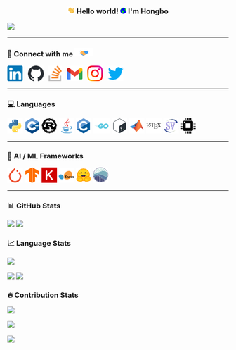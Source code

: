 <h3 align="center">
  <img src="assets/hi.gif" height="16" alt="wave"/> Hello world! <img src="assets/earth.gif" width="14" alt="earth"/> I'm Hongbo
</h3>

[//]: # (![]&#40;https://img.shields.io/github/followers/hongbozheng?label=Follow&style=social&#41;)

[//]: # (![]&#40;https://img.shields.io/badge/last_updated-May.12.2025-informational&#41;)

![](https://komarev.com/ghpvc/?username=hongbozheng&color=FFA500&style=flat&abbreviated=true)

---

### 🤝 Connect with me <img src="assets/handshake.gif" height="20px">

[<img src="assets/linkedin.svg" alt="linkedin logo" height="35">](https://www.linkedin.com/in/hongbo-zheng-b088581b6/)&nbsp;&nbsp;
[<img src="assets/github.svg" alt="github logo" height="35">](https://github.com/hongbozheng)&nbsp;&nbsp;
[<img src="assets/stackoverflow.svg" alt="stackoverflow logo" height="35">]()&nbsp;&nbsp;
[<img src="assets/gmail.svg" alt="gmail logo" height="35">](mailto:hongbozheng1003@gmail.com)&nbsp;&nbsp;
[<img src="assets/instagram.svg" alt="instagram logo" height="35">]()&nbsp;&nbsp;
[<img src="assets/twitter.svg" alt="twitter logo" height="35">]()&nbsp;&nbsp;

---

### 💻 Languages

[//]: # (https://github.com/alexandresanlim/Badges4-README.md-Profile)

<p align="left">
  <img src="assets/python.svg" alt="Python" height="35"/>
  <img src="assets/cpp.svg" alt="C++" height="35"/>
  <img src="assets/rust.svg" alt="Rust" height="35"/>
  <img src="assets/java.svg" alt="Java" height="35"/>
  <img src="assets/c.svg" alt="C" height="35"/>
  <img src="assets/go.svg" alt="Go" height="35"/>
  <img src="assets/bash.svg" alt="Bash" height="35"/>
  <img src="assets/matlab.svg" alt="MATLAB" height="35"/>
  <img src="assets/latex.svg" alt="LaTeX" height="35"/>
  <img src="assets/systemverilog.svg" alt="SystemVerilog" height="35"/>
  <img src="assets/vhdl.svg" alt="VHDL" height="35"/>
</p>

---

### 🧠 AI / ML Frameworks

<p align="left">
  <img src="assets/pytorch.svg" alt="PyTorch" height="35"/>
  <img src="assets/tensorflow.svg" alt="TensorFlow" height="35"/>
  <img src="assets/keras.svg" alt="Keras" height="35"/>
  <img src="assets/scikit-learn.svg" alt="Scikit-learn" height="35"/>
  <img src="assets/huggingface.svg" alt="Hugging Face" height="35"/>
  <img src="assets/seaborn.svg" alt="Seaborn" height="35"/>
</p>

---

### 📊 GitHub Stats

[//]: # (https://github.com/anuraghazra/github-readme-stats/tree/master)
![](https://github-readme-stats-hongbozhengs-projects.vercel.app/api?username=hongbozheng&show_icons=true&include_all_commits=true&title_color=FFC0CB&text_color=00FFFF&icon_color=FFA500&bg_color=000000)
![](http://github-profile-summary-cards-hongbozhengs-projects.vercel.app/api/cards/stats?username=hongbozheng&theme=omni)

### 📈 Language Stats

![](https://github-readme-stats-hongbozhengs-projects.vercel.app/api/top-langs/?username=hongbozheng&layout=compact&title_color=FFC0CB&text_color=00FFFF&icon_color=FFA500&bg_color=000000&hide=Jupyter%20Notebook,SystemVerilog,Verilog,HTML,Makefile,PHP,Assembly)

![](https://github-profile-summary-cards.vercel.app/api/cards/repos-per-language?username=hongbozheng&theme=omni&exclude=SystemVerilog,Verilog,HTML,Makefile,PHP,Assembly)
![](https://github-profile-summary-cards.vercel.app/api/cards/most-commit-language?username=hongbozheng&theme=omni&exclude=SystemVerilog,Verilog,HTML,Makefile,PHP,Assembly)

### 🔥 Contribution Stats

[//]: # (https://github.com/DenverCoder1/github-readme-streak-stats/tree/main)
![](https://github-readme-streak-stats-hongbozhengs-projects.vercel.app?user=hongbozheng&background=000000&ring=FFC0CB&fire=FFA500&currStreakNum=00FFFF&sideNums=00FFFF&currStreakLabel=FFA500&sideLabels=FFA500&dates=FFC0CB&date_format=M%20j[%2C%20Y]&card_width=495)

[//]: # (https://github.com/vn7n24fzkq/github-profile-summary-cards)
![](https://github-profile-summary-cards.vercel.app/api/cards/profile-details?username=hongbozheng&theme=omni)

![](http://github-profile-summary-cards-hongbozhengs-projects.vercel.app/api/cards/productive-time?username=hongbozheng&theme=omni&utcOffset=-6)
